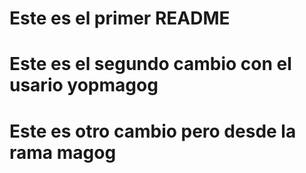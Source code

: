 # Este es el primer README

# Este es el segundo cambio con el usario yopmagog

# Este es otro cambio pero desde la rama magog
